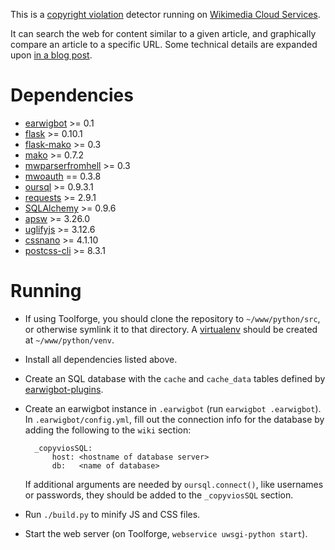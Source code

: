 This is a [copyright violation](https://en.wikipedia.org/wiki/WP:COPYVIO)
detector running on [Wikimedia Cloud Services](https://copyvios.toolforge.org/).

It can search the web for content similar to a given article, and graphically
compare an article to a specific URL. Some technical details are expanded upon
[in a blog post](https://benkurtovic.com/2014/08/20/copyvio-detector.html).

Dependencies
============

* [earwigbot](https://github.com/earwig/earwigbot) >= 0.1
* [flask](https://flask.palletsprojects.com/) >= 0.10.1
* [flask-mako](https://pythonhosted.org/Flask-Mako/) >= 0.3
* [mako](https://www.makotemplates.org/) >= 0.7.2
* [mwparserfromhell](https://github.com/earwig/mwparserfromhell) >= 0.3
* [mwoauth](https://github.com/mediawiki-utilities/python-mwoauth) == 0.3.8
* [oursql](https://pythonhosted.org/oursql/) >= 0.9.3.1
* [requests](https://requests.readthedocs.io/) >= 2.9.1
* [SQLAlchemy](https://www.sqlalchemy.org/) >= 0.9.6
* [apsw](https://github.com/rogerbinns/apsw) >= 3.26.0
* [uglifyjs](https://github.com/mishoo/UglifyJS) >= 3.12.6
* [cssnano](https://github.com/cssnano/cssnano) >= 4.1.10
* [postcss-cli](https://github.com/postcss/postcss-cli) >= 8.3.1

Running
=======

- If using Toolforge, you should clone the repository to `~/www/python/src`, or
  otherwise symlink it to that directory. A
  [virtualenv](https://virtualenv.pypa.io/) should be created at
  `~/www/python/venv`.

- Install all dependencies listed above.

- Create an SQL database with the `cache` and `cache_data` tables defined by
  [earwigbot-plugins](https://github.com/earwig/earwigbot-plugins/blob/develop/tasks/schema/afc_copyvios.sql).

- Create an earwigbot instance in `.earwigbot` (run `earwigbot .earwigbot`). In
  `.earwigbot/config.yml`, fill out the connection info for the database by
  adding the following to the `wiki` section:

        _copyviosSQL:
            host: <hostname of database server>
            db:   <name of database>

  If additional arguments are needed by `oursql.connect()`, like usernames or
  passwords, they should be added to the `_copyviosSQL` section.

- Run `./build.py` to minify JS and CSS files.

- Start the web server (on Toolforge, `webservice uwsgi-python start`).
